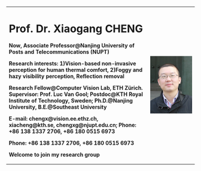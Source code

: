 
<table border="0">
  <tr>
    <td width="75%">
      <h1>Prof. Dr. Xiaogang CHENG</h1>
      <p><b>Now, Associate Professor@Nanjing University of Posts and Telecommunications (NUPT)</b></p>
      <p><b>Research interests: 1)Vision-based non-invasive perception for human thermal comfort, 2)Foggy and hazy visibility perception, Reflection removal</b></p>
      <p><b>Research Fellow@Computer Vision Lab, ETH Zürich. Supervisor: Prof. Luc Van Gool; Postdoc@KTH Royal Institute of Technology, Sweden; Ph.D.@Nanjing University, B.E.@Southeast University</b></p>
      <p><b>E-mail: chengx@vision.ee.ethz.ch, xiacheng@kth.se, chengxg@njupt.edu.cn; Phone: +86 138 1337 2706, +86 180 0515 6973</b></p>
      <p><b>Phone: +86 138 1337 2706, +86 180 0515 6973</b></p>
      <p><b>Welcome to join my research group</b></p>
    </td>
    <td width="25%">
      <img src="/chengxg-portrait.jpg" width="100%">      
    </td>
  </tr>
</table>






